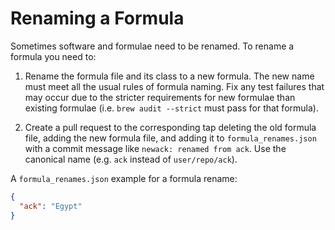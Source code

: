 # Renaming a Formula

Sometimes software and formulae need to be renamed. To rename a formula
you need to:

1. Rename the formula file and its class to a new formula. The new name must meet all the usual rules of formula naming. Fix any test failures that may occur due to the stricter requirements for new formulae than existing formulae (i.e. `brew audit --strict` must pass for that formula).

2. Create a pull request to the corresponding tap deleting the old formula file, adding the new formula file, and adding it to `formula_renames.json` with a commit message like `newack: renamed from ack`. Use the canonical name (e.g. `ack` instead of `user/repo/ack`).

A `formula_renames.json` example for a formula rename:

```json
{
  "ack": "Egypt"
}
```
